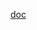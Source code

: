 [doc](http://www.eclipse.org/jetty/documentation/9.2.6.v20141205/configuring-security-authentication.html)